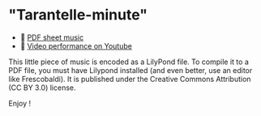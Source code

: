 # "Tarantelle-minute"

- :musical_note: [PDF sheet music](https://github.com/Zulko/sheet-music--rush-ian/raw/main/rush-ian.pdf)
- :movie_camera: [Video performance on Youtube](https://www.youtube.com/shorts/WJyJNLNll5U)

This little piece of music is encoded as a LilyPond file. To compile it to a PDF file, you must have Lilypond installed (and even better, use an editor like Frescobaldi). It is published under the Creative Commons Attribution (CC BY 3.0) license.

Enjoy !